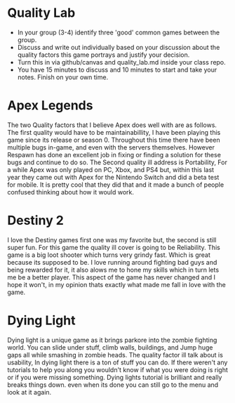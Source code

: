 # Quality Lab

* In your group (3-4) identify three 'good' common games between the group.
* Discuss and write out individually based on your discussion about the quality factors this game portrays and justify your decision.
* Turn this in via github/canvas and quality_lab.md inside your class repo.
* You have 15 minutes to discuss and 10 minutes to start and take your notes. Finish on your own time.
#

# Apex Legends
The two Quality factors that I believe Apex does well with are as follows. The first quality would have to be maintainabillity, I have been
playing this game since its release or season 0. Throughout this time there have been multiple bugs in-game, and even with the servers themselves.
However Respawn has done an excellent job in fixing or finding a solution for these bugs and continue to do so. The Second quality ill address is
Portability, For a while Apex was only played on PC, Xbox, and PS4 but, within this last year they came out with Apex for the Nintendo Switch and
did a beta test for mobile. It is pretty cool that they did that and it made a bunch of people confused thinking about how it would work.
#

# Destiny 2
I love the Destiny games first one was my favorite but, the second is still super fun. For this game the quality ill cover is going to be
Reliability. This game is a big loot shooter which turns very grindy fast. Which is great because its supposed to be. I love running around 
fighting bad guys and being rewarded for it, it also alows me to hone my skills which in turn lets me be a better player. This aspect of the game
has never changed and I hope it won't, in my opinion thats exactly what made me fall in love with the game.
#

# Dying Light
Dying light is a unique game as it brings parkore into the zombie fighting world. You can slide under stuff, climb walls, buildings, and Jump huge
gaps all while smashing in zombie heads. The quality factor ill talk about is usability, In dying light there is a ton of stuff you can do.
If there weren't any tutorials to help you along you wouldn't know if what you were doing is right or if you were missing something. Dying lights
tutorial is brilliant and really breaks things down. even when its done you can still go to the menu and look at it again.
#
